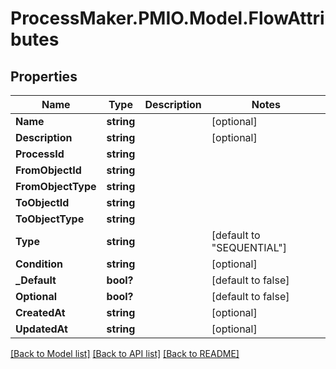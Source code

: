 # ProcessMaker.PMIO.Model.FlowAttributes
## Properties

Name | Type | Description | Notes
------------ | ------------- | ------------- | -------------
**Name** | **string** |  | [optional] 
**Description** | **string** |  | [optional] 
**ProcessId** | **string** |  | 
**FromObjectId** | **string** |  | 
**FromObjectType** | **string** |  | 
**ToObjectId** | **string** |  | 
**ToObjectType** | **string** |  | 
**Type** | **string** |  | [default to "SEQUENTIAL"]
**Condition** | **string** |  | [optional] 
**_Default** | **bool?** |  | [default to false]
**Optional** | **bool?** |  | [default to false]
**CreatedAt** | **string** |  | [optional] 
**UpdatedAt** | **string** |  | [optional] 

[[Back to Model list]](../README.md#documentation-for-models) [[Back to API list]](../README.md#documentation-for-api-endpoints) [[Back to README]](../README.md)

